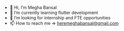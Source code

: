 - 👋 Hi, I’m Megha Bansal
- 🌱 I’m currently learning flutter development
- 💞️ I’m looking for internship and FTE opportunities
- 📫 How to reach me => heremeghabansal@gmail.com

<!---
meghabansal40/meghabansal40 is a ✨ special ✨ repository because its `README.md` (this file) appears on your GitHub profile.
You can click the Preview link to take a look at your changes.
--->
